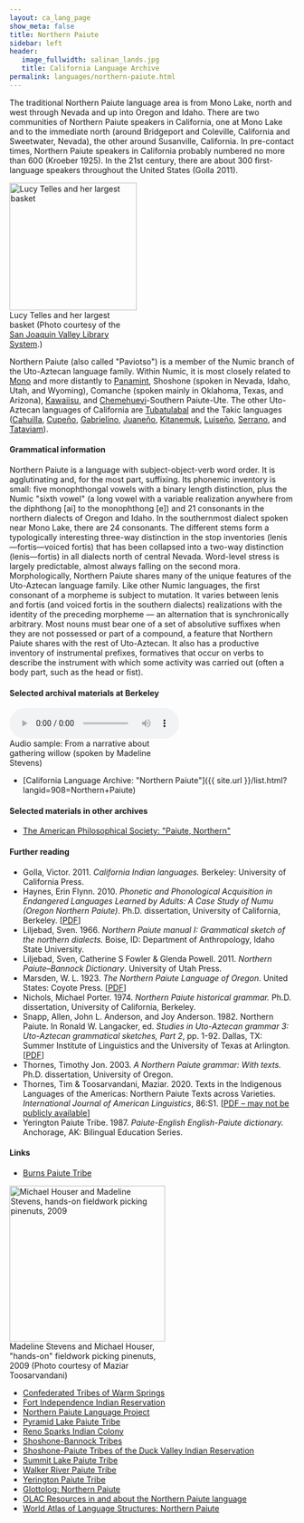 ```yaml
---
layout: ca_lang_page
show_meta: false
title: Northern Paiute
sidebar: left
header:
   image_fullwidth: salinan_lands.jpg
   title: California Language Archive
permalink: languages/northern-paiute.html
---
```


The traditional Northern Paiute language area is from Mono Lake, north and west through Nevada and up into Oregon and Idaho. There are two communities of Northern Paiute speakers in California, one at Mono Lake and to the immediate north (around Bridgeport and Coleville, California and Sweetwater, Nevada), the other around Susanville, California. In pre-contact times, Northern Paiute speakers in California probably numbered no more than 600 (Kroeber 1925). In the 21st century, there are about 300 first-language speakers throughout the United States (Golla 2011).

<div class="image fit left" style="width: 225px;">
<img alt="Lucy Telles and her largest basket" src="{{ site.urlimg }}/northern-paiute-project.jpg" width="225px"/>
<div class="caption">
Lucy Telles and her largest basket (Photo courtesy of the <a href="http://www.oac.cdlib.org/ark:/13030/kt9199q6g6/?layout=metadata&amp;brand=oac4">San Joaquin Valley Library System</a>.)
</div>
</div>

Northern Paiute (also called "Paviotso") is a member of the Numic branch of the Uto-Aztecan language family. Within Numic, it is most closely related to [Mono](mono.html) and more distantly to [Panamint](panamint.html), Shoshone (spoken in Nevada, Idaho, Utah, and Wyoming), Comanche (spoken mainly in Oklahoma, Texas, and Arizona), [Kawaiisu](kawaiisu.html), and [Chemehuevi](chemehuevi.html)-Southern Paiute-Ute. The other Uto-Aztecan languages of California are [Tubatulabal](tubatulabal.html) and the Takic languages ([Cahuilla](cahuilla.html), [Cupeño](cupeno.html), [Gabrielino](gabrielino.html), [Juaneño](juaneno.html), [Kitanemuk](kitanemuk.html), [Luiseño](luiseno.html), [Serrano](serrano.html), and [Tataviam](tataviam.html)).

#### Grammatical information

Northern Paiute is a language with subject-object-verb word order. It is agglutinating and, for the most part, suffixing. Its phonemic inventory is small: five monophthongal vowels with a binary length distinction, plus the Numic "sixth vowel" (a long vowel with a variable realization anywhere from the diphthong [ai] to the monophthong [e]) and 21 consonants in the northern dialects of Oregon and Idaho. In the southernmost dialect spoken near Mono Lake, there are 24 consonants. The different stems form a typologically interesting three-way distinction in the stop inventories (lenis—fortis—voiced fortis) that has been collapsed into a two-way distinction (lenis—fortis) in all dialects north of central Nevada. Word-level stress is largely predictable, almost always falling on the second mora. Morphologically, Northern Paiute shares many of the unique features of the Uto-Aztecan language family. Like other Numic languages, the first consonant of a morpheme is subject to mutation. It varies between lenis and fortis (and voiced fortis in the southern dialects) realizations with the identity of the preceding morpheme — an alternation that is synchronically arbitrary. Most nouns must bear one of a set of absolutive suffixes when they are not possessed or part of a compound, a feature that Northern Paiute shares with the rest of Uto-Aztecan. It also has a productive inventory of instrumental prefixes, formatives that occur on verbs to describe the instrument with which some activity was carried out (often a body part, such as the head or fist).

#### Selected archival materials at Berkeley

<div class="image right" style="width: 250px;">
<audio controls="true">
<source src="../sounds/northern-paiute-sound.mp3" type="audio/mpeg"/>
Your browser does not support the audio element.
</audio>
<div class="caption">
Audio sample: From a narrative about gathering willow (spoken by Madeline Stevens)
</div>
</div>

* [California Language Archive: "Northern Paiute"]({{ site.url }}/list.html?langid=908=Northern+Paiute)

#### Selected materials in other archives

* [The American Philosophical Society: "Paiute, Northern"](https://indigenousguide.amphilsoc.org/search?f%5B0%5D=guide_language_content_title%3APaiute%2C%20Northern)

#### Further reading

* Golla, Victor. 2011. *California Indian languages.* Berkeley: University of California Press.
* Haynes, Erin Flynn. 2010. *Phonetic and Phonological Acquisition in Endangered Languages Learned by Adults: A Case Study of Numu (Oregon Northern Paiute)*. Ph.D. dissertation, University of California, Berkeley. [[PDF](https://escholarship.org/uc/item/7s60m196)]
* Liljebad, Sven. 1966. *Northern Paiute manual I: Grammatical sketch of the northern dialects.* Boise, ID: Department of Anthropology, Idaho State University.
* Liljebad, Sven, Catherine S Fowler &amp; Glenda Powell. 2011. *Northern Paiute–Bannock Dictionary*. University of Utah Press.
* Marsden, W. L. 1923. *The Northern Paiute Language of Oregon*. United States: Coyote Press. [[PDF](https://digitalassets.lib.berkeley.edu/anthpubs/ucb/text/ucp020-012.pdf)]
* Nichols, Michael Porter. 1974. *Northern Paiute historical grammar.* Ph.D. dissertation, University of California, Berkeley.
* Snapp, Allen, John L. Anderson, and Joy Anderson. 1982. Northern Paiute. In Ronald W. Langacker, ed. *Studies in Uto-Aztecan grammar 3: Uto-Aztecan grammatical sketches, Part 2*, pp. 1-92. Dallas, TX: Summer Institute of Linguistics and the University of Texas at Arlington. [[PDF](https://www.sil.org/system/files/reapdata/16/70/39/167039106100176625671752982451108780905/15222.pdf)]
* Thornes, Timothy Jon. 2003. *A Northern Paiute grammar: With texts.* Ph.D. dissertation, University of Oregon.
* Thornes, Tim &amp; Toosarvandani, Maziar. 2020. Texts in the Indigenous Languages of the Americas: Northern Paiute Texts across Varieties. *International Journal of American Linguistics*, 86:S1. [[PDF – may not be publicly available](https://www.journals.uchicago.edu/toc/ijal/2020/86/S1)]
* Yerington Paiute Tribe. 1987. *Paiute-English English-Paiute dictionary.* Anchorage, AK: Bilingual Education Series.

#### Links

* [Burns Paiute Tribe](http://www.burnspaiute-nsn.gov/)

<div class="image fit right" style="width: 275px;">
<img alt="Michael Houser and Madeline Stevens, hands-on fieldwork picking pinenuts, 2009" src="{{ site.urlimg }}/northern-paiute-pinenut-picking.jpg" width="275px"/>
<div class="caption">
Madeline Stevens and Michael Houser, "hands-on" fieldwork picking pinenuts, 2009 (Photo courtesy of Maziar Toosarvandani)
</div>
</div>

* [Confederated Tribes of Warm Springs](https://warmsprings-nsn.gov/)
* [Fort Independence Indian Reservation](http://www.fortindependence.com/)
* [Northern Paiute Language Project](https://paiute.ucsc.edu/)
* [Pyramid Lake Paiute Tribe](http://plpt.nsn.us/)
* [Reno Sparks Indian Colony](http://www.rsic.org/)
* [Shoshone-Bannock Tribes](http://www2.sbtribes.com/)
* [Shoshone-Paiute Tribes of the Duck Valley Indian Reservation](http://www.shopaitribes.org/)
* [Summit Lake Paiute Tribe](http://www.summitlaketribe.org/)
* [Walker River Paiute Tribe](https://www.wrpt.org/)
* [Yerington Paiute Tribe](https://www.yeringtonpaiute.us/)
* [Glottolog: Northern Paiute](https://glottolog.org/resource/languoid/id/nort2954)
* [OLAC Resources in and about the Northern Paiute language](http://www.language-archives.org/language/pao)
* [World Atlas of Language Structures: Northern Paiute](http://wals.info/languoid/lect/wals_code_pno)

